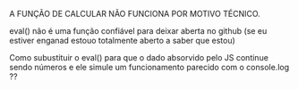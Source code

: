 A FUNÇÃO DE CALCULAR NÃO FUNCIONA POR MOTIVO TÉCNICO.

eval() não é uma função confiável para deixar aberta no github (se eu estiver enganad estouo totalmente aberto a saber que estou)

Como subustituir o eval() para que o dado absorvido pelo JS continue sendo números e ele simule um funcionamento parecido com o console.log
??